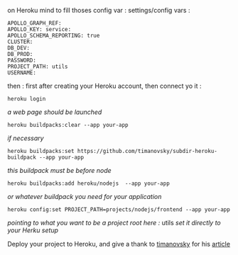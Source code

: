 on Heroku mind to fill thoses config var :
settings/config vars :

```
APOLLO_GRAPH_REF:
APOLLO_KEY: service:
APOLLO_SCHEMA_REPORTING: true
CLUSTER:
DB_DEV:
DB_PROD:
PASSWORD:
PROJECT_PATH: utils
USERNAME:
```

then :
first after creating your Heroku account, then connect yo it :

```
heroku login
```

_a web page should be launched_

```
heroku buildpacks:clear --app your-app
```

_if necessary_

```
heroku buildpacks:set https://github.com/timanovsky/subdir-heroku-buildpack --app your-app
```

_this buildpack must be before node_

```
heroku buildpacks:add heroku/nodejs  --app your-app
```

_or whatever buildpack you need for your application_

```
heroku config:set PROJECT_PATH=projects/nodejs/frontend --app your-app
```

_pointing to what you want to be a project root here :_ utils
_set it directly to your Herku setup_

Deploy your project to Heroku, and give a thank to [timanovsky](https://github.com/timanovsky) for his [article](https://medium.com/@timanovsky/heroku-buildpack-to-support-deployment-from-subdirectory-e743c2c838dd)
